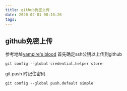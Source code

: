 ```yaml
---
title: github免密上传
date: 2020-02-01 08:18:26
tags: 
---
```

## github免密上传
参考地址[vampire's blood](https://blog.csdn.net/weixin_42216574/article/details/93009417) 
首先确定ssh公钥以上传到github

`git config --global credential.helper store ` 

 git push 时记住密码

`git config --global push.default simple` 
